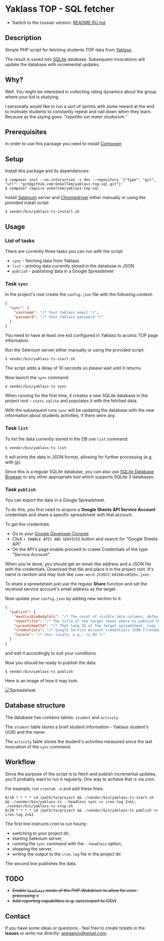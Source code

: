 # Yaklass TOP - SQL fetcher

* Switch to the russian version: [README.RU.md](README.RU.md)

## Description

Simple PHP script for fetching students TOP data from [Yaklass](https://yaklass.ru).

The result is saved into [SQLite](https://sqlite.org/index.html) database. 
Subsequent invocations will update the database with incremental updates.

## Why?

Well. You might be interested in collecting rating dynamics about 
the group where your kid is studying.

I personally would like to run a sort of sprints with some reward at the end 
to motivate students to constantly repeat and nail down when they learn. 
Because as the saying goes: *"repetitio est mater studiorum."*

## Prerequisites

In order to use this package you need to install [Composer](https://getcomposer.org/).

## Setup

Install this package and its dependencies:

```
$ composer init --no-interaction -s dev --repository '{"type": "git", "url": "git@github.com:OnkelTem/yaklass-top-sql.git"}'
$ composer require onkeltem/yaklass-top-sql
```

Install [Selenium](http://selenium-release.storage.googleapis.com/index.html) server 
and [Chromedriver](https://sites.google.com/a/chromium.org/chromedriver/downloads) either manually or using
the provided install script:

```
$ vendor/bin/yaklass-ts-install.sh
```

## Usage

### List of tasks

There are currently three tasks you can run with the script:

* `sync` - fetching data from Yaklass
* `list` - printing data currently stored in the database in JSON
* `publish` - publishing data in a Google Spreadsheet

### Task `sync`

In the project's root create the `config.json` file with the following content:

```json
{
  "sync": {
    "username": "/* Your Yaklass email */",
    "password": "/* Your Yaklass password */"
  }
}
```

You need to have at least one kid configured in Yaklass to access TOP page information.

Run the Selenium server either manually or using the provided script:

```
$ vendor/bin/yaklass-ts-start.sh
```

The script adds a delay of 10 seconds so please wait until it returns.

Now launch the `sync` command:

```
$ vendor/bin/yaklass-ts sync
```

When running for the first time, it creates a new SQLite database in the 
project root - `stats.sqlite` and populates it with the fetched data.

With the subsequent runs `sync` will be updating the database 
with the new information about students activities, if there were any.

### Task `list`
 
To list the data currently stored in the DB use `list` command:

```
$ vendor/bin/yaklass-ts list
```

It will prints the data in JSON format, allowing for further processing (e.g. with 
[jq](https://stedolan.github.io/jq/)).

Since this is a regular SQLite database, you can also use 
[SQLite Database Browser](https://sqlitebrowser.org/) or any other appropriate tool
which supports SQLite 3 databases.

### Task `publish`

You can export the data in a Google Spreadsheet.

To do this, you first need to acquire a **Google Sheets API Service Account** credentials
and share a specific spreadsheet with that account.

To get the credentials:

* Go to your [Google Developer Console](https://console.developers.google.com/)
* Click `+ ENABLE APIS AND SERVICES` button and search for "Google Sheets API"
* On the API's page enable proceed to craete Credentials of the type "Service Account".

When you're done, you should get an email-like address and a JSON file with the credentials.
Download that file and place it in the project root. It's name is random and may look 
like `some-word-253822-b4260ce85d5c.json`.

To share a spreadsheet just use the regular **Share** function and set the received 
service account's email address as the target.

Now update your `config.json` by adding new section to it:

```json
{
  "publish": {
    "maxVisibleBodyCols": "/* The count of visible data columns, default: 50 */",
    "sheetTitle": "/* The title of the target sheet where to publish the data */",
    "spreadsheetId": "/* That long ID of the target spreadsheet, copy it from the address bar */",
    "credentials": "/* Google Service Account credentials JSON filename */",
    "locale": "/* Your locale, e.g.: ru_RU */"
  }
}
```

and edit it accordingly to suit your conditions.

Now you should be ready to publish the data:

```
$ vendor/bin/yaklass-ts publish
```

Here is an image of how it may look:

![Spreadsheet](https://i.gyazo.com/7981dc63897ed0a68291d315b5dd1f82.png)

## Database structure

The database has contains tables: `student` and `activity`.

The `student` table stores a brief student information - Yaklass student's UUID 
and the name.

The `activity` table stores the student's activities measured since 
the last invocation of the `sync` command.  

## Workflow

Since the purpose of the script is to fetch and publish incremental updates, you'll
probably want to run it regularly. One way to achieve that is via cron. 

For example, run `crontab -e` and add these lines:

```
0/10 * * * * cd /path/to/project && ./vendor/bin/yaklass-ts-start.sh && ./vendor/bin/yaklass-ts --headless sync >> cron.log 2>&1; ./vendor/bin/yaklass-ts-stop.sh
0/20 * * * * cd /path/to/project && ./vendor/bin/yaklass-ts publish >> cron.log 2>&1
```

The first line instructs cron to run hourly:
 
* switching to your project dir,
* starting Selenium server,
* running the `sync` command with the `--headless` option, 
* stopping the server,
* writing the output to the `cron.log` file in the project dir.

The second line publishes the data.

## TODO

* ~~Enable `headless` mode of the PHP Webdriver to allow for cron-processing :)~~
* ~~Add reporting capabilities (e.g. save/export to CSV)~~   

## Contact

If you have some ideas or questions - feel free to create tickets in the **Issues** 
or write me directly: aneganov@gmail.com.
